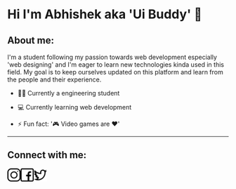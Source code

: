 # Hi I'm Abhishek aka 'Ui Buddy' 👋

## About me:

I'm a student following my passion towards web development especially 'web designing' and I'm eager to learn new technologies kinda used in this field. My goal is to keep ourselves updated on this platform and learn from the people and their experience. 

* 👨‍🎓 Currently a engineering student

* 💻 Currently learning web development

* ⚡ Fun fact: '🎮 Video games are ❤'
___

## Connect with me:

<a href="https://www.instagram.com/ui_buddy"><img src="instagram.png" height=30px width=30px alt="Instagram" align="left"/></a> 
<a href="https://www.facebook.com/abhi_kalyane"><img src="facebook.png" height=30px width=30px alt="Facebook" align="left"/></a>
<a href="https://www.twitter.com/Abhishe37431640"><img src="twitter.png" height=30px width=30px alt="Twitter"/></a>
<!--
**abhishek-designs/abhishek-designs** is a ✨ _special_ ✨ repository because its `README.md` (this file) appears on your GitHub profile.

Here are some ideas to get you started:

- 🔭 I’m currently working on ...
- 🌱 I’m currently learning ...
- 👯 I’m looking to collaborate on ...
- 🤔 I’m looking for help with ...
- 💬 Ask me about ...
- 📫 How to reach me: ...
- 😄 Pronouns: ...
- ⚡ Fun fact: ...
-->
